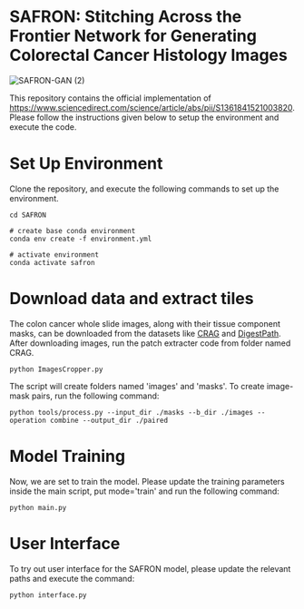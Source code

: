 # SAFRON: Stitching Across the Frontier Network for Generating Colorectal Cancer Histology Images

![SAFRON-GAN (2)](https://github.com/Srijay/SAFRON/assets/6882352/6593d1b9-9048-4929-9912-e33e11373233)


This repository contains the official implementation of https://www.sciencedirect.com/science/article/abs/pii/S1361841521003820. Please follow the instructions given below to setup the environment and execute the code.


# Set Up Environment

Clone the repository, and execute the following commands to set up the environment.

```
cd SAFRON

# create base conda environment
conda env create -f environment.yml

# activate environment
conda activate safron

```

# Download data and extract tiles

The colon cancer whole slide images, along with their tissue component masks, can be downloaded from the datasets like [CRAG](https://github.com/XiaoyuZHK/CRAG-Dataset_Aug_ToCOCO) and [DigestPath](https://paperswithcode.com/dataset/digestpath). After downloading images, run the patch extracter code from folder named CRAG. 

```
python ImagesCropper.py
```

The script will create folders named 'images' and 'masks'. To create image-mask pairs, run the following command: 

```
python tools/process.py --input_dir ./masks --b_dir ./images --operation combine --output_dir ./paired

```


# Model Training

Now, we are set to train the model. Please update the training parameters inside the main script, put mode='train' and run the following command:

```
python main.py 
```

# User Interface

To try out user interface for the SAFRON model, please update the relevant paths and execute the command:

```
python interface.py 
```
